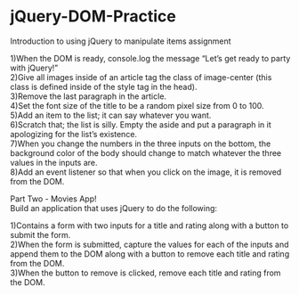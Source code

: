 # jQuery-DOM-Practice<br>
Introduction to using jQuery to manipulate items assignment<br>

1)When the DOM is ready, console.log the message “Let’s get ready to party with jQuery!”<br>
2)Give all images inside of an article tag the class of image-center (this class is defined inside of the style tag in the head).<br>
3)Remove the last paragraph in the article.<br>
4)Set the font size of the title to be a random pixel size from 0 to 100.<br>
5)Add an item to the list; it can say whatever you want.<br>
6)Scratch that; the list is silly. Empty the aside and put a paragraph in it apologizing for the list’s existence.<br>
7)When you change the numbers in the three inputs on the bottom, the background color of the body should change to match whatever the three values in the inputs are.<br>
8)Add an event listener so that when you click on the image, it is removed from the DOM.<br>


Part Two - Movies App!<br>
Build an application that uses jQuery to do the following:<br>

1)Contains a form with two inputs for a title and rating along with a button to submit the form.<br>
2)When the form is submitted, capture the values for each of the inputs and append them to the DOM along with a button to remove each title and rating from the DOM.<br>
3)When the button to remove is clicked, remove each title and rating from the DOM.<br>

